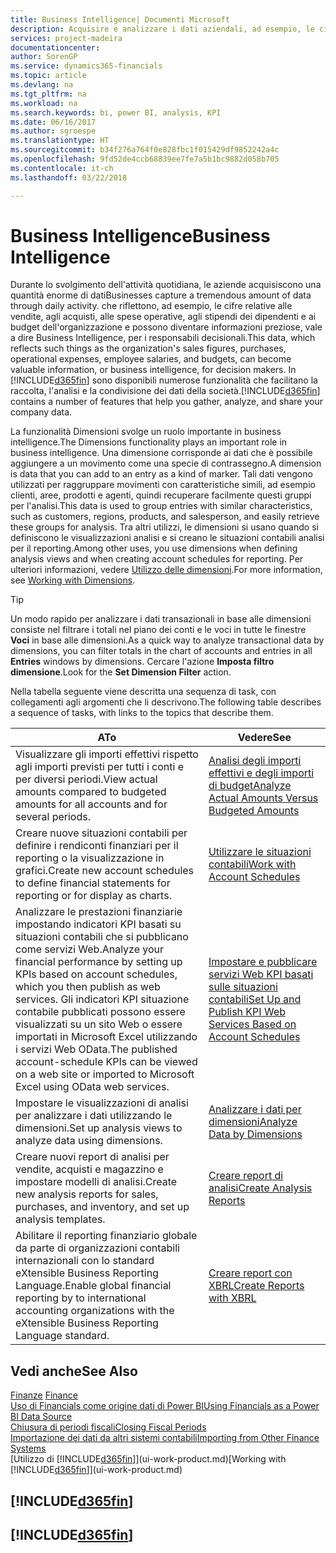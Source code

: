 ```yaml
---
title: Business Intelligence| Documenti Microsoft
description: Acquisire e analizzare i dati aziendali, ad esempio, le cifre relative alle vendite, agli acquisti, alle spese operative, agli stipendi dei dipendenti e ai budget che possono diventare informazioni preziose, vale a dire Business Intelligence, per prendere le decisioni.
services: project-madeira
documentationcenter: 
author: SorenGP
ms.service: dynamics365-financials
ms.topic: article
ms.devlang: na
ms.tgt_pltfrm: na
ms.workload: na
ms.search.keywords: bi, power BI, analysis, KPI
ms.date: 06/16/2017
ms.author: sgroespe
ms.translationtype: HT
ms.sourcegitcommit: b34f276a764f0e828fbc1f015429df9852242a4c
ms.openlocfilehash: 9fd52de4ccb68839ee7fe7a5b1bc9882d058b705
ms.contentlocale: it-ch
ms.lasthandoff: 03/22/2018

---
```

# <a name="business-intelligence"></a><span data-ttu-id="500ca-103">Business Intelligence</span><span class="sxs-lookup"><span data-stu-id="500ca-103">Business Intelligence</span></span>
<span data-ttu-id="500ca-104">Durante lo svolgimento dell'attività quotidiana, le aziende acquisiscono una quantità enorme di dati</span><span class="sxs-lookup"><span data-stu-id="500ca-104">Businesses capture a tremendous amount of data through daily activity.</span></span> <span data-ttu-id="500ca-105">che riflettono, ad esempio, le cifre relative alle vendite, agli acquisti, alle spese operative, agli stipendi dei dipendenti e ai budget dell'organizzazione e possono diventare informazioni preziose, vale a dire Business Intelligence, per i responsabili decisionali.</span><span class="sxs-lookup"><span data-stu-id="500ca-105">This data, which reflects such things as the organization's sales figures, purchases, operational expenses, employee salaries, and budgets, can become valuable information, or business intelligence, for decision makers.</span></span> <span data-ttu-id="500ca-106">In [!INCLUDE[d365fin](includes/d365fin_md.md)] sono disponibili numerose funzionalità che facilitano la raccolta, l'analisi e la condivisione dei dati della società.</span><span class="sxs-lookup"><span data-stu-id="500ca-106">[!INCLUDE[d365fin](includes/d365fin_md.md)] contains a number of features that help you gather, analyze, and share your company data.</span></span>

<span data-ttu-id="500ca-107">La funzionalità Dimensioni svolge un ruolo importante in business intelligence.</span><span class="sxs-lookup"><span data-stu-id="500ca-107">The Dimensions functionality plays an important role in business intelligence.</span></span> <span data-ttu-id="500ca-108">Una dimensione corrisponde ai dati che è possibile aggiungere a un movimento come una specie di contrassegno.</span><span class="sxs-lookup"><span data-stu-id="500ca-108">A dimension is data that you can add to an entry as a kind of marker.</span></span> <span data-ttu-id="500ca-109">Tali dati vengono utilizzati per raggruppare movimenti con caratteristiche simili, ad esempio clienti, aree, prodotti e agenti, quindi recuperare facilmente questi gruppi per l'analisi.</span><span class="sxs-lookup"><span data-stu-id="500ca-109">This data is used to group entries with similar characteristics, such as customers, regions, products, and salesperson, and easily retrieve these groups for analysis.</span></span> <span data-ttu-id="500ca-110">Tra altri utilizzi, le dimensioni si usano quando si definiscono le visualizzazioni analisi e si creano le situazioni contabili analisi per il reporting.</span><span class="sxs-lookup"><span data-stu-id="500ca-110">Among other uses, you use dimensions  when defining analysis views and when creating account schedules for reporting.</span></span> <span data-ttu-id="500ca-111">Per ulteriori informazioni, vedere [Utilizzo delle dimensioni](finance-dimensions.md).</span><span class="sxs-lookup"><span data-stu-id="500ca-111">For more information, see [Working with Dimensions](finance-dimensions.md).</span></span>

> [!TIP]
> <span data-ttu-id="500ca-112">Un modo rapido per analizzare i dati transazionali in base alle dimensioni consiste nel filtrare i totali nel piano dei conti e le voci in tutte le finestre **Voci** in base alle dimensioni.</span><span class="sxs-lookup"><span data-stu-id="500ca-112">As a quick way to analyze transactional data by dimensions, you can filter totals in the chart of accounts and entries in all **Entries** windows by dimensions.</span></span> <span data-ttu-id="500ca-113">Cercare l'azione **Imposta filtro dimensione**.</span><span class="sxs-lookup"><span data-stu-id="500ca-113">Look for the **Set Dimension Filter** action.</span></span>  

<span data-ttu-id="500ca-114">Nella tabella seguente viene descritta una sequenza di task, con collegamenti agli argomenti che li descrivono.</span><span class="sxs-lookup"><span data-stu-id="500ca-114">The following table describes a sequence of tasks, with links to the topics that describe them.</span></span>  

| <span data-ttu-id="500ca-115">A</span><span class="sxs-lookup"><span data-stu-id="500ca-115">To</span></span> | <span data-ttu-id="500ca-116">Vedere</span><span class="sxs-lookup"><span data-stu-id="500ca-116">See</span></span> |
| --- | --- |
|<span data-ttu-id="500ca-117">Visualizzare gli importi effettivi rispetto agli importi previsti per tutti i conti e per diversi periodi.</span><span class="sxs-lookup"><span data-stu-id="500ca-117">View actual amounts compared to budgeted amounts for all accounts and for several periods.</span></span>|[<span data-ttu-id="500ca-118">Analisi degli importi effettivi e degli importi di budget</span><span class="sxs-lookup"><span data-stu-id="500ca-118">Analyze Actual Amounts Versus Budgeted Amounts</span></span>](bi-how-analyze-actual-versus-budget.md)|
|<span data-ttu-id="500ca-119">Creare nuove situazioni contabili per definire i rendiconti finanziari per il reporting o la visualizzazione in grafici.</span><span class="sxs-lookup"><span data-stu-id="500ca-119">Create new account schedules to define financial statements for reporting or for display as charts.</span></span>|[<span data-ttu-id="500ca-120">Utilizzare le situazioni contabili</span><span class="sxs-lookup"><span data-stu-id="500ca-120">Work with Account Schedules</span></span>](bi-how-work-account-schedule.md)|
|<span data-ttu-id="500ca-121">Analizzare le prestazioni finanziarie impostando indicatori KPI basati su situazioni contabili che si pubblicano come servizi Web.</span><span class="sxs-lookup"><span data-stu-id="500ca-121">Analyze your financial performance by setting up KPIs based on account schedules, which you then publish as web services.</span></span> <span data-ttu-id="500ca-122">Gli indicatori KPI situazione contabile pubblicati possono essere visualizzati su un sito Web o essere importati in Microsoft Excel utilizzando i servizi Web OData.</span><span class="sxs-lookup"><span data-stu-id="500ca-122">The published account-schedule KPIs can be viewed on a web site or imported to Microsoft Excel using OData web services.</span></span>|[<span data-ttu-id="500ca-123">Impostare e pubblicare servizi Web KPI basati sulle situazioni contabili</span><span class="sxs-lookup"><span data-stu-id="500ca-123">Set Up and Publish KPI Web Services Based on Account Schedules</span></span>](bi-how-to-set-up-and-publish-kpi-web-services-based-on-account-schedules.md)|
|<span data-ttu-id="500ca-124">Impostare le visualizzazioni di analisi per analizzare i dati utilizzando le dimensioni.</span><span class="sxs-lookup"><span data-stu-id="500ca-124">Set up analysis views to analyze data using dimensions.</span></span>|[<span data-ttu-id="500ca-125">Analizzare i dati per dimensioni</span><span class="sxs-lookup"><span data-stu-id="500ca-125">Analyze Data by Dimensions</span></span>](bi-how-analyze-data-dimension.md)|
|<span data-ttu-id="500ca-126">Creare nuovi report di analisi per vendite, acquisti e magazzino e impostare modelli di analisi.</span><span class="sxs-lookup"><span data-stu-id="500ca-126">Create new analysis reports for sales, purchases, and inventory, and set up analysis templates.</span></span>|[<span data-ttu-id="500ca-127">Creare report di analisi</span><span class="sxs-lookup"><span data-stu-id="500ca-127">Create Analysis Reports</span></span>](bi-how-create-analysis-views-reports.md)|
|<span data-ttu-id="500ca-128">Abilitare il reporting finanziario globale da parte di organizzazioni contabili internazionali con lo standard eXtensible Business Reporting Language.</span><span class="sxs-lookup"><span data-stu-id="500ca-128">Enable global financial reporting by to international accounting organizations with the eXtensible Business Reporting Language standard.</span></span>|[<span data-ttu-id="500ca-129">Creare report con XBRL</span><span class="sxs-lookup"><span data-stu-id="500ca-129">Create Reports with XBRL</span></span>](bi-create-reports-with-xbrl.md)|

## <a name="see-also"></a><span data-ttu-id="500ca-130">Vedi anche</span><span class="sxs-lookup"><span data-stu-id="500ca-130">See Also</span></span>
<span data-ttu-id="500ca-131">[Finanze](finance.md)  </span><span class="sxs-lookup"><span data-stu-id="500ca-131">[Finance](finance.md)  </span></span>  
[<span data-ttu-id="500ca-132">Uso di Financials come origine dati di Power BI</span><span class="sxs-lookup"><span data-stu-id="500ca-132">Using Financials as a Power BI Data Source</span></span>](across-how-use-financials-data-source-powerbi.md)  
[<span data-ttu-id="500ca-133">Chiusura di periodi fiscali</span><span class="sxs-lookup"><span data-stu-id="500ca-133">Closing Fiscal Periods</span></span>](year-close-years-periods.md)  
[<span data-ttu-id="500ca-134">Importazione dei dati da altri sistemi contabili</span><span class="sxs-lookup"><span data-stu-id="500ca-134">Importing from Other Finance Systems</span></span>](upload-data.md)  
<span data-ttu-id="500ca-135">[Utilizzo di [!INCLUDE[d365fin](includes/d365fin_md.md)]](ui-work-product.md)</span><span class="sxs-lookup"><span data-stu-id="500ca-135">[Working with [!INCLUDE[d365fin](includes/d365fin_md.md)]](ui-work-product.md)</span></span>

## [!INCLUDE[d365fin](includes/free_trial_md.md)]  
## [!INCLUDE[d365fin](includes/training_link_md.md)]

